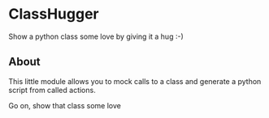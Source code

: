 # ClassHugger
Show a python class some love by giving it a hug :-)

## About
This little module allows you to mock calls to a class and generate a python script from called actions.

Go on, show that class some love
